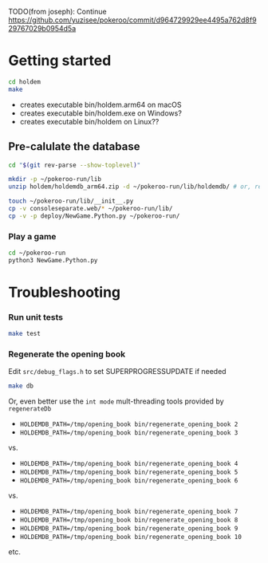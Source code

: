 TODO(from joseph): Continue https://github.com/yuzisee/pokeroo/commit/d964729929ee4495a762d8f929767029b0954d5a

# Getting started
```sh
cd holdem
make
```
* creates executable bin/holdem.arm64 on macOS
* creates executable bin/holdem.exe on Windows?
* creates executable bin/holdem on Linux??

## Pre-calulate the database
```sh
cd "$(git rev-parse --show-toplevel)"

mkdir -p ~/pokeroo-run/lib
unzip holdem/holdemdb_arm64.zip -d ~/pokeroo-run/lib/holdemdb/ # or, regenerate them (see below)

touch ~/pokeroo-run/lib/__init__.py
cp -v consoleseparate.web/* ~/pokeroo-run/lib/
cp -v -p deploy/NewGame.Python.py ~/pokeroo-run/
```

### Play a game

```sh
cd ~/pokeroo-run
python3 NewGame.Python.py
```


# Troubleshooting

### Run unit tests
```sh
make test
```

### Regenerate the opening book

Edit `src/debug_flags.h` to set SUPERPROGRESSUPDATE if needed
```sh
make db
```
Or, even better use the `int mode` mult-threading tools provided by `regenerateDb`
- `HOLDEMDB_PATH=/tmp/opening_book bin/regenerate_opening_book 2`
- `HOLDEMDB_PATH=/tmp/opening_book bin/regenerate_opening_book 3`

vs.

- `HOLDEMDB_PATH=/tmp/opening_book bin/regenerate_opening_book 4`
- `HOLDEMDB_PATH=/tmp/opening_book bin/regenerate_opening_book 5`
- `HOLDEMDB_PATH=/tmp/opening_book bin/regenerate_opening_book 6`

vs.

- `HOLDEMDB_PATH=/tmp/opening_book bin/regenerate_opening_book 7`
- `HOLDEMDB_PATH=/tmp/opening_book bin/regenerate_opening_book 8`
- `HOLDEMDB_PATH=/tmp/opening_book bin/regenerate_opening_book 9`
- `HOLDEMDB_PATH=/tmp/opening_book bin/regenerate_opening_book 10`

etc.
